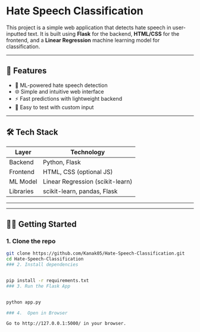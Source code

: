 # Hate Speech Classification 

This project is a simple web application that detects hate speech in user-inputted text. It is built using **Flask** for the backend, **HTML/CSS** for the frontend, and a **Linear Regression** machine learning model for classification.

---

## 🚀 Features

- 🧠 ML-powered hate speech detection  
- 🌐 Simple and intuitive web interface  
- ⚡ Fast predictions with lightweight backend  
- 🧪 Easy to test with custom input  

---

## 🛠 Tech Stack

| Layer      | Technology         |
|------------|--------------------|
| Backend    | Python, Flask      |
| Frontend   | HTML, CSS (optional JS) |
| ML Model   | Linear Regression (scikit-learn) |
| Libraries  | scikit-learn, pandas, Flask |

---

---

## 🧑‍💻 Getting Started

### 1. Clone the repo

```bash
git clone https://github.com/Kanak05/Hate-Speech-Classification.git
cd Hate-Speech-Classification
### 2. Install dependencies


pip install -r requirements.txt
### 3. Run the Flask App


python app.py

### 4.  Open in Browser

Go to http://127.0.0.1:5000/ in your browser.




